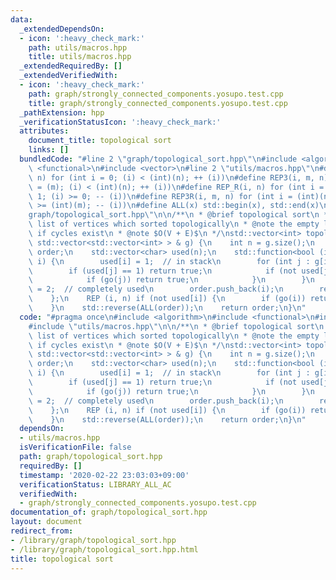 ```yaml
---
data:
  _extendedDependsOn:
  - icon: ':heavy_check_mark:'
    path: utils/macros.hpp
    title: utils/macros.hpp
  _extendedRequiredBy: []
  _extendedVerifiedWith:
  - icon: ':heavy_check_mark:'
    path: graph/strongly_connected_components.yosupo.test.cpp
    title: graph/strongly_connected_components.yosupo.test.cpp
  _pathExtension: hpp
  _verificationStatusIcon: ':heavy_check_mark:'
  attributes:
    document_title: topological sort
    links: []
  bundledCode: "#line 2 \"graph/topological_sort.hpp\"\n#include <algorithm>\n#include\
    \ <functional>\n#include <vector>\n#line 2 \"utils/macros.hpp\"\n#define REP(i,\
    \ n) for (int i = 0; (i) < (int)(n); ++ (i))\n#define REP3(i, m, n) for (int i\
    \ = (m); (i) < (int)(n); ++ (i))\n#define REP_R(i, n) for (int i = (int)(n) -\
    \ 1; (i) >= 0; -- (i))\n#define REP3R(i, m, n) for (int i = (int)(n) - 1; (i)\
    \ >= (int)(m); -- (i))\n#define ALL(x) std::begin(x), std::end(x)\n#line 6 \"\
    graph/topological_sort.hpp\"\n\n/**\n * @brief topological sort\n * @return a\
    \ list of vertices which sorted topologically\n * @note the empty list is returned\
    \ if cycles exist\n * @note $O(V + E)$\n */\nstd::vector<int> topological_sort(const\
    \ std::vector<std::vector<int> > & g) {\n    int n = g.size();\n    std::vector<int>\
    \ order;\n    std::vector<char> used(n);\n    std::function<bool (int)> go = [&](int\
    \ i) {\n        used[i] = 1;  // in stack\n        for (int j : g[i]) {\n    \
    \        if (used[j] == 1) return true;\n            if (not used[j]) {\n    \
    \            if (go(j)) return true;\n            }\n        }\n        used[i]\
    \ = 2;  // completely used\n        order.push_back(i);\n        return false;\n\
    \    };\n    REP (i, n) if (not used[i]) {\n        if (go(i)) return std::vector<int>();\n\
    \    }\n    std::reverse(ALL(order));\n    return order;\n}\n"
  code: "#pragma once\n#include <algorithm>\n#include <functional>\n#include <vector>\n\
    #include \"utils/macros.hpp\"\n\n/**\n * @brief topological sort\n * @return a\
    \ list of vertices which sorted topologically\n * @note the empty list is returned\
    \ if cycles exist\n * @note $O(V + E)$\n */\nstd::vector<int> topological_sort(const\
    \ std::vector<std::vector<int> > & g) {\n    int n = g.size();\n    std::vector<int>\
    \ order;\n    std::vector<char> used(n);\n    std::function<bool (int)> go = [&](int\
    \ i) {\n        used[i] = 1;  // in stack\n        for (int j : g[i]) {\n    \
    \        if (used[j] == 1) return true;\n            if (not used[j]) {\n    \
    \            if (go(j)) return true;\n            }\n        }\n        used[i]\
    \ = 2;  // completely used\n        order.push_back(i);\n        return false;\n\
    \    };\n    REP (i, n) if (not used[i]) {\n        if (go(i)) return std::vector<int>();\n\
    \    }\n    std::reverse(ALL(order));\n    return order;\n}\n"
  dependsOn:
  - utils/macros.hpp
  isVerificationFile: false
  path: graph/topological_sort.hpp
  requiredBy: []
  timestamp: '2020-02-22 23:03:03+09:00'
  verificationStatus: LIBRARY_ALL_AC
  verifiedWith:
  - graph/strongly_connected_components.yosupo.test.cpp
documentation_of: graph/topological_sort.hpp
layout: document
redirect_from:
- /library/graph/topological_sort.hpp
- /library/graph/topological_sort.hpp.html
title: topological sort
---
```

